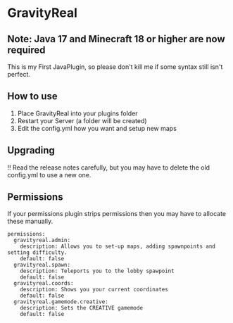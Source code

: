 # GravityReal

## Note: Java 17 and Minecraft 18 or higher are now required

This is my First JavaPlugin, so please don't kill me if some syntax still isn't perfect.

## How to use

1. Place GravityReal into your plugins folder
2. Restart your Server (a folder will be created)
3. Edit the config.yml how you want and setup new maps

## Upgrading

!! Read the release notes carefully, but you may have to delete the old config.yml to use a new one.

## Permissions

If your permissions plugin strips permissions then you may have to allocate these manually.

```
permissions:    
  gravityreal.admin:
    description: Allows you to set-up maps, adding spawnpoints and setting difficulty.
    default: false
  gravityreal.spawn:
    description: Teleports you to the lobby spawpoint
    default: false
  gravityreal.coords:
    description: Shows you your current coordinates
    default: false
  gravityreal.gamemode.creative:
    description: Sets the CREATIVE gamemode
    default: false
```

<!-- <p>&nbsp;</p> -->

<!-- <p align="center">
  <img src="https://i.postimg.cc/rwc1sC5L/photo-2020-02-16-18-03-40.jpg">
</p> -->

<!-- <p align="center">We decided to use GitHub for simplicity but the maximum of collaborators is 3 people.</p> -->
